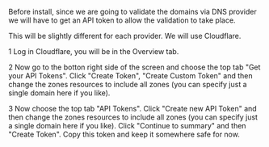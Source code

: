 Before install, since we are going to validate the domains via DNS provider we will have to get an API token to allow the validation to take place.

This will be slightly different for each provider. We will use Cloudflare.

1 Log in Cloudflare, you will be in the Overview tab.

2 Now go to the botton right side of the screen and choose the top tab "Get your API Tokens". Click "Create Token", "Create Custom Token" and then change the zones resources to include all zones (you can specify just a single domain here if you like).

3 Now choose the top tab "API Tokens". Click "Create new API Token" and then change the zones resources to include all zones (you can specify just a single domain here if you like).
Click "Continue to summary" and then "Create Token". Copy this token and keep it somewhere safe for now.
